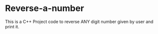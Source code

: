 # Reverse-a-number
This is a C++ Project code to reverse ANY digit number given by user and print it.
